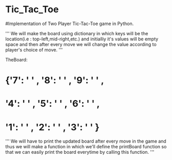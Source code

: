 # Tic_Tac_Toe
#Implementation of Two Player Tic-Tac-Toe game in Python.

''' We will make the board using dictionary 
    in which keys will be the location(i.e : top-left,mid-right,etc.)
    and initialliy it's values will be empty space and then after every move 
    we will change the value according to player's choice of move. '''

TheBoard:
# {'7': ' ' , '8': ' ' , '9': ' ' ,
# '4': ' ' , '5': ' ' , '6': ' ' ,
# '1': ' ' , '2': ' ' , '3': ' ' }

''' We will have to print the updated board after every move in the game and 
    thus we will make a function in which we'll define the printBoard function
    so that we can easily print the board everytime by calling this function. '''
